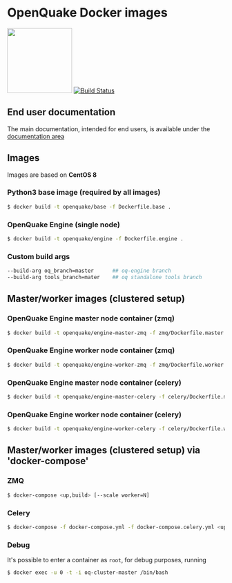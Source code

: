 # OpenQuake Docker images

<img src="https://upload.wikimedia.org/wikipedia/commons/7/79/Docker_%28container_engine%29_logo.png" width="150px"> [![Build Status](https://ci.openquake.org/buildStatus/icon?job=builders/docker-builder)](https://ci.openquake.org/job/builders/docker-builder)

## End user documentation

The main documentation, intended for end users, is available under the [documentation area](../doc/installing/docker.md)


## Images

Images are based on **CentOS 8**

### Python3 base image (required by all images)

```bash
$ docker build -t openquake/base -f Dockerfile.base .
```

### OpenQuake Engine (single node)

```bash
$ docker build -t openquake/engine -f Dockerfile.engine .
```

### Custom build args

```bash
--build-arg oq_branch=master      ## oq-engine branch
--build-arg tools_branch=mater    ## oq standalone tools branch
```


## Master/worker images (clustered setup)

### OpenQuake Engine master node container (zmq)

```bash
$ docker build -t openquake/engine-master-zmq -f zmq/Dockerfile.master .
```

### OpenQuake Engine worker node container (zmq)

```bash
$ docker build -t openquake/engine-worker-zmq -f zmq/Dockerfile.worker .
```

### OpenQuake Engine master node container (celery)

```bash
$ docker build -t openquake/engine-master-celery -f celery/Dockerfile.master .
```

### OpenQuake Engine worker node container (celery)

```bash
$ docker build -t openquake/engine-worker-celery -f celery/Dockerfile.worker .
```
## Master/worker images (clustered setup) via 'docker-compose'

### ZMQ

```bash
$ docker-compose <up,build> [--scale worker=N]
```

### Celery

```bash
$ docker-compose -f docker-compose.yml -f docker-compose.celery.yml <up,build> [--scale worker=N]
```

### Debug

It's possible to enter a container as `root`, for debug purposes, running

```bash
$ docker exec -u 0 -t -i oq-cluster-master /bin/bash
```
